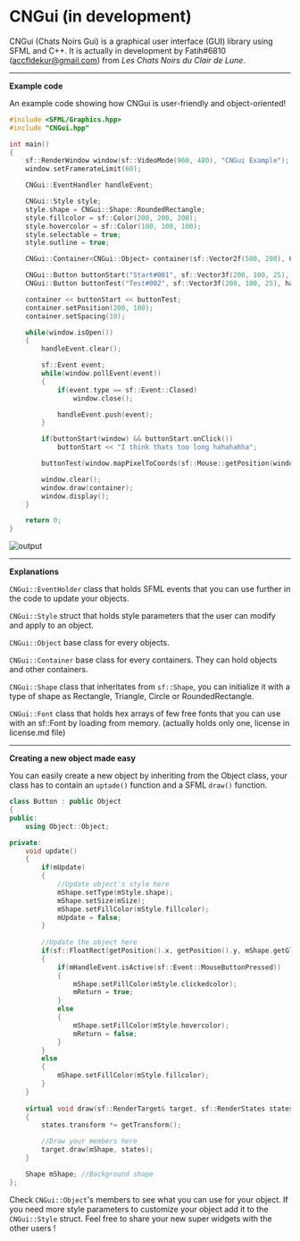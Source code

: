 # CNGui (in development)

CNGui (Chats Noirs Gui) is a graphical user interface (GUI) library using SFML and C++.
It is actually in development by Fatih#6810 (accfldekur@gmail.com) from *Les Chats Noirs du Clair de Lune*.

***
**Example code**

An example code showing how CNGui is user-friendly and object-oriented! 

```cpp
#include <SFML/Graphics.hpp>
#include "CNGui.hpp"

int main()
{
    sf::RenderWindow window(sf::VideoMode(960, 480), "CNGui Example");
    window.setFramerateLimit(60);

    CNGui::EventHandler handleEvent;

    CNGui::Style style;
    style.shape = CNGui::Shape::RoundedRectangle;
    style.fillcolor = sf::Color(200, 200, 200);
    style.hovercolor = sf::Color(100, 100, 100);
    style.selectable = true;
    style.outline = true;

    CNGui::Container<CNGui::Object> container(sf::Vector2f(500, 200), CNGui::Container<CNGui::Object>::Horizontal);

    CNGui::Button buttonStart("Start#001", sf::Vector3f(200, 100, 25), handleEvent, style);
    CNGui::Button buttonTest("Test#002", sf::Vector3f(200, 100, 25), handleEvent, style);

    container << buttonStart << buttonTest;
    container.setPosition(200, 100);
    container.setSpacing(10);

    while(window.isOpen())
    {
        handleEvent.clear();

        sf::Event event;
        while(window.pollEvent(event))
        {
            if(event.type == sf::Event::Closed)
                window.close();

            handleEvent.push(event);
        }

        if(buttonStart(window) && buttonStart.onClick())
            buttonStart << "I think thats too long hahahahha";

        buttonTest(window.mapPixelToCoords(sf::Mouse::getPosition(window), window.getDefaultView()));

        window.clear();
        window.draw(container);
        window.display();
    }

    return 0;
}
```
![output](https://media.giphy.com/media/2wW4AwwxbnhMR9AMKP/giphy.gif)

***
**Explanations**

`CNGui::EventHolder` class that holds SFML events that you can use further in the code to update your objects.

`CNGui::Style` struct that holds style parameters that the user can modify and apply to an object.

`CNGui::Object` base class for every objects.

`CNGui::Container` base class for every containers. They can hold objects and other containers.

`CNGui::Shape` class that inheritates from `sf::Shape`, you can initialize it with a type of shape as Rectangle, Triangle, Circle or RoundedRectangle.

`CNGui::Font` class that holds hex arrays of few free fonts that you can use with an sf::Font by loading from memory. (actually holds only one, license in license.md file)

***
**Creating a new object made easy**

You can easily create a new object by inheriting from the Object class, your class has to contain an `uptade()` function and a SFML `draw()` function.

```cpp
class Button : public Object
{
public:
    using Object::Object;

private:
    void update()
    {
        if(mUpdate) 
        {
            //Update object's style here
            mShape.setType(mStyle.shape);
            mShape.setSize(mSize);
            mShape.setFillColor(mStyle.fillcolor);
            mUpdate = false;
        }
        
        //Update the object here
        if(sf::FloatRect(getPosition().x, getPosition().y, mShape.getGlobalBounds().width, mShape.getGlobalBounds().height).contains(mMouse))
        {
            if(mHandleEvent.isActive(sf::Event::MouseButtonPressed))
            {
                mShape.setFillColor(mStyle.clickedcolor);
                mReturn = true; 
            }
            else
            {
                mShape.setFillColor(mStyle.hovercolor);
                mReturn = false;
            }
        }
        else
        {
            mShape.setFillColor(mStyle.fillcolor);
        }
    }
    
    virtual void draw(sf::RenderTarget& target, sf::RenderStates states) const
    {
        states.transform *= getTransform();

        //Draw your members here
        target.draw(mShape, states);
    }

    Shape mShape; //Background shape
};
```

Check `CNGui::Object`'s members to see what you can use for your object. If you need more style parameters to customize your object add it to the `CNGui::Style` struct.
Feel free to share your new super widgets with the other users !
